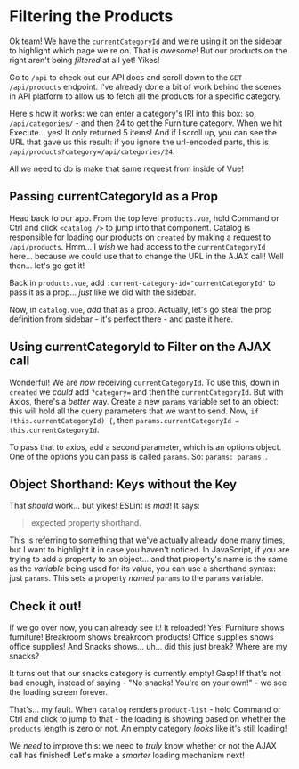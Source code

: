 # Filtering the Products

Ok team! We have the `currentCategoryId` and we're using it on the sidebar to
highlight which page we're on. That is *awesome*! But our products on the right
aren't being *filtered* at all yet! Yikes!

Go to `/api` to check out our API docs and scroll down to the `GET /api/products`
endpoint. I've already done a bit of work behind the scenes in API platform to
allow us to fetch all the products for a specific category.

Here's how it works: we can enter a category's IRI into this box: so,
`/api/categories/` - and then 24 to get the Furniture category. When we hit
Execute... yes! It only returned 5 items! And if I scroll up, you can see the URL
that gave us this result: if you ignore the url-encoded parts, this is
`/api/products?category=/api/categories/24`.

All *we* need to do is make that same request from inside of Vue!

## Passing currentCategoryId as a Prop

Head back to our app. From the top level `products.vue`, hold Command or Ctrl and
click `<catalog />` to jump into that component. Catalog is responsible
for loading our products on `created` by making a request to `/api/products`. Hmm...
I *wish* we had access to the `currentCategoryId` here... because we could use
that to change the URL in the AJAX call! Well then... let's go get it!

Back in `products.vue`, add `:current-category-id="currentCategoryId"` to pass it
as a prop... *just* like we did with the sidebar.

Now, in `catalog.vue`, *add* that as a prop. Actually, let's go steal the prop
definition from sidebar - it's perfect there - and paste it here.

## Using currentCategoryId to Filter on the AJAX call

Wonderful! We are *now* receiving `currentCategoryId`. To use this, down in
`created` we *could* add `?category=` and then the `currentCategoryId`. But with
Axios, there's a *better* way. Create a new `params` variable set to an object:
this will hold all the query parameters that we want to send. Now,
`if (this.currentCategoryId) {`, then
`params.currentCategoryId = this.currentCategoryId`.

To pass that to axios, add a second parameter, which is an options object. One of
the options you can pass is called `params`. So: `params: params,`.

## Object Shorthand: Keys without the Key

That *should* work... but yikes! ESLint is *mad*! It says:

> expected property shorthand.

This is referring to something that we've actually already done many times, but
I want to highlight it in case you haven't noticed. In JavaScript, if you are
trying to add a property to an object... and that property's name is the same as
the *variable* being used for its value, you can use a shorthand syntax: just
`params`. This sets a property *named* `params` to the `params` variable.

## Check it out!

If we go over now, you can already see it! It reloaded! Yes! Furniture shows furniture!
Breakroom shows breakroom products! Office supplies shows office supplies! And
Snacks shows... uh... did this just break? Where are my snacks?

It turns out that our snacks category is currently empty! Gasp! If that's not
bad enough, instead of saying - "No snacks! You're on your own!" - we see the
loading screen forever.

That's... my fault. When `catalog` renders `product-list` - hold Command or Ctrl and
click to jump to that - the loading is showing based on whether the `products`
length is zero or not. An empty category *looks* like it's still loading!

We *need* to improve this: we need to *truly* know whether or not the AJAX call
has finished! Let's make a *smarter* loading mechanism next!
